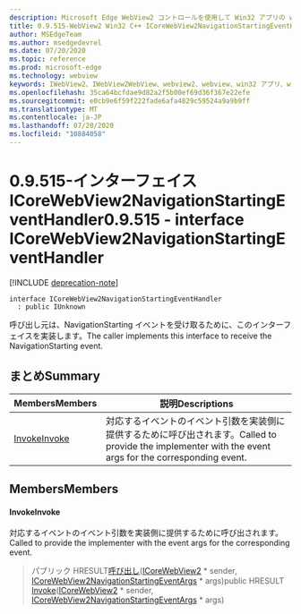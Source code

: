 ```yaml
---
description: Microsoft Edge WebView2 コントロールを使用して Win32 アプリの web コンテンツをホストする
title: 0.9.515-WebView2 Win32 C++ ICoreWebView2NavigationStartingEventHandler
author: MSEdgeTeam
ms.author: msedgedevrel
ms.date: 07/20/2020
ms.topic: reference
ms.prod: microsoft-edge
ms.technology: webview
keywords: IWebView2、IWebView2WebView、webview2、webview、win32 アプリ、win32、edge、ICoreWebView2、ICoreWebView2Controller、browser control、edge html
ms.openlocfilehash: 35ca64bcfdae9d82a2f5b00ef69d36f367e22efe
ms.sourcegitcommit: e0cb9e6f59f222fade6afa4829c59524a9a9b9ff
ms.translationtype: MT
ms.contentlocale: ja-JP
ms.lasthandoff: 07/20/2020
ms.locfileid: "10884058"
---
```

# <span data-ttu-id="17bf2-104">0.9.515-インターフェイス ICoreWebView2NavigationStartingEventHandler</span><span class="sxs-lookup"><span data-stu-id="17bf2-104">0.9.515 - interface ICoreWebView2NavigationStartingEventHandler</span></span> 

[!INCLUDE [deprecation-note](../../includes/deprecation-note.md)]

```
interface ICoreWebView2NavigationStartingEventHandler
  : public IUnknown
```

<span data-ttu-id="17bf2-105">呼び出し元は、NavigationStarting イベントを受け取るために、このインターフェイスを実装します。</span><span class="sxs-lookup"><span data-stu-id="17bf2-105">The caller implements this interface to receive the NavigationStarting event.</span></span>

## <span data-ttu-id="17bf2-106">まとめ</span><span class="sxs-lookup"><span data-stu-id="17bf2-106">Summary</span></span>

 <span data-ttu-id="17bf2-107">Members</span><span class="sxs-lookup"><span data-stu-id="17bf2-107">Members</span></span>                        | <span data-ttu-id="17bf2-108">説明</span><span class="sxs-lookup"><span data-stu-id="17bf2-108">Descriptions</span></span>
--------------------------------|---------------------------------------------
[<span data-ttu-id="17bf2-109">Invoke</span><span class="sxs-lookup"><span data-stu-id="17bf2-109">Invoke</span></span>](#invoke) | <span data-ttu-id="17bf2-110">対応するイベントのイベント引数を実装側に提供するために呼び出されます。</span><span class="sxs-lookup"><span data-stu-id="17bf2-110">Called to provide the implementer with the event args for the corresponding event.</span></span>

## <span data-ttu-id="17bf2-111">Members</span><span class="sxs-lookup"><span data-stu-id="17bf2-111">Members</span></span>

#### <span data-ttu-id="17bf2-112">Invoke</span><span class="sxs-lookup"><span data-stu-id="17bf2-112">Invoke</span></span> 

<span data-ttu-id="17bf2-113">対応するイベントのイベント引数を実装側に提供するために呼び出されます。</span><span class="sxs-lookup"><span data-stu-id="17bf2-113">Called to provide the implementer with the event args for the corresponding event.</span></span>

> <span data-ttu-id="17bf2-114">パブリック HRESULT[呼び出し](#invoke)([ICoreWebView2](icorewebview2.md) \* sender, [ICoreWebView2NavigationStartingEventArgs](icorewebview2navigationstartingeventargs.md) \* args)</span><span class="sxs-lookup"><span data-stu-id="17bf2-114">public HRESULT [Invoke](#invoke)([ICoreWebView2](icorewebview2.md) \* sender, [ICoreWebView2NavigationStartingEventArgs](icorewebview2navigationstartingeventargs.md) \* args)</span></span>

